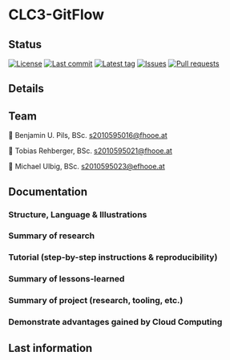 # CLC3-GitFlow

## Status
[![License](https://img.shields.io/github/license/CLC3-GitFlow/CLC3-GitFlow.svg?style=flat-square)](LICENSE)
[![Last commit](https://img.shields.io/github/last-commit/CLC3-GitFlow/CLC3-GitFlow.svg?style=flat-square)](https://github.com/CLC3-GitFlow/CLC3-GitFlow/commits)
[![Latest tag](https://img.shields.io/github/tag/CLC3-GitFlow/CLC3-GitFlow.svg?style=flat-square)](https://github.com/CLC3-GitFlow/CLC3-GitFlow/releases)
[![Issues](https://img.shields.io/github/issues/CLC3-GitFlow/CLC3-GitFlow.svg?style=flat-square)](https://github.com/CLC3-GitFlow/CLC3-GitFlow/issues)
[![Pull requests](https://img.shields.io/github/issues-pr/CLC3-GitFlow/CLC3-GitFlow.svg?style=flat-square)](https://github.com/CLC3-GitFlow/CLC3-GitFlow/pulls)


## Details


## Team
:information_desk_person: Benjamin U. Pils, BSc. <s2010595016@fhooe.at>

:information_desk_person: Tobias Rehberger, BSc. <s2010595021@fhooe.at>

:information_desk_person: Michael Ulbig, BSc. <s2010595023@efhooe.at>


## Documentation


### Structure, Language & Illustrations


### Summary of research


### Tutorial (step-by-step instructions & reproducibility)


### Summary of lessons-learned


### Summary of project (research, tooling, etc.)


### Demonstrate advantages gained by Cloud Computing


## Last information


